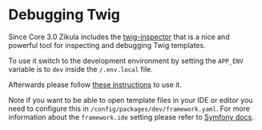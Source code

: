 # Debugging Twig

Since Core 3.0 Zikula includes the [twig-inspector](https://github.com/oroinc/twig-inspector) that is a nice and powerful tool for inspecting and debugging Twig templates.

To use it switch to the development environment by setting the `APP_ENV` variable is to `dev` inside
the `/.env.local` file.

Afterwards please follow [these instructions](https://github.com/oroinc/twig-inspector/blob/master/Bundle/Resources/doc/usage.md) to use it.

Note if you want to be able to open template files in your IDE or editor you need to configure this in `/config/packages/dev/framework.yaml`.
For more information about the `framework.ide` setting please refer to [Symfony docs](https://symfony.com/doc/current/reference/configuration/framework.html#ide).
